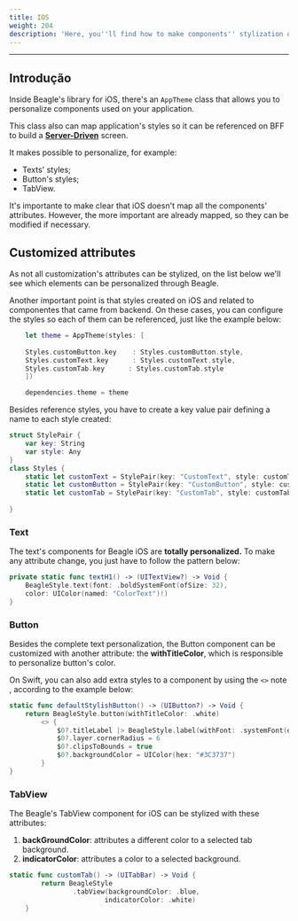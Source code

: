 ```yaml
---
title: IOS
weight: 204
description: 'Here, you''ll find how to make components'' stylization on iOS'' projects.'
---
```


---

## Introdução 

Inside Beagle's library for iOS, there's an `AppTheme` class that allows you to personalize components used on your application. 

This class also can map application's styles so it can be referenced on BFF to build a [**Server-Driven**](../../../principais-conceitos#server-driven-ui) screen.

It makes possible to personalize, for example: 

* Texts' styles;
* Button's styles;
* TabView. 

It's importante to make clear that iOS doesn't map all the components' attributes. However, the more important are already mapped, so they can be modified if necessary. 

## Customized attributes  

As not all customization's attributes can be stylized, on the list below we'll see which elements can be personalized through Beagle.   

Another important point is that styles created on iOS and related to componentes that came from backend. On these cases, you can configure the styles so each of them can be referenced, just like the example below:


```swift
    let theme = AppTheme(styles: [
    
    Styles.customButton.key    : Styles.customButton.style,
    Styles.customText.key      : Styles.customText.style,
    Styles.customTab.key      : Styles.customTab.style
    ])

    dependencies.theme = theme
```


Besides reference styles, you have to create a key value pair defining a name to each style created:


```swift
struct StylePair {
    var key: String
    var style: Any
}
class Styles {
    static let customText = StylePair(key: "CustomText", style: customText)
    static let customButton = StylePair(key: "CustomButton", style: customButton)
    static let customTab = StylePair(key: "CustomTab", style: customTab)
    
}
```


### Text

The text's components for Beagle iOS are **totally personalized.** To make any attribute change, you just have to follow the pattern below: 


```swift
private static func textH1() -> (UITextView?) -> Void {
    BeagleStyle.text(font: .boldSystemFont(ofSize: 32), 
    color: UIColor(named: "ColorText")!)
}
```


### Button

Besides the complete text personalization, the Button component can be customized with another attribute: the **withTitleColor**, which is responsible to personalize button's color.

On Swift, you can also add extra styles to a component by using the `<>` note , according to the example below: 


```swift
static func defaultStylishButton() -> (UIButton?) -> Void {
    return BeagleStyle.button(withTitleColor: .white)
        <> {
            $0?.titleLabel |> BeagleStyle.label(withFont: .systemFont(ofSize: 16, weight: .regular))
            $0?.layer.cornerRadius = 6
            $0?.clipsToBounds = true
            $0?.backgroundColor = UIColor(hex: "#3C3737")
        }
}
```


### TabView

The Beagle's TabView component for iOS can be stylized with these attributes:

1. **backGroundColor**: attributes a different color to a selected tab background.
2. **indicatorColor**: attributes a color to a selected background.


```swift
static func customTab() -> (UITabBar) -> Void {
        return BeagleStyle
                .tabView(backgroundColor: .blue, 
                        indicatorColor: .white)
    }
```
